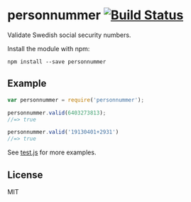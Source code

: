 # personnummer [![Build Status](https://secure.travis-ci.org/personnummer/js.png?branch=master)](http://travis-ci.org/personnummer/js)

Validate Swedish social security numbers.

Install the module with npm:

```
npm install --save personnummer
```

## Example

```javascript
var personnummer = require('personnummer');

personnummer.valid(6403273813);
//=> true

personnummer.valid('19130401+2931')
//=> true
```

See [test.js](test.js) for more examples.

## License

MIT

